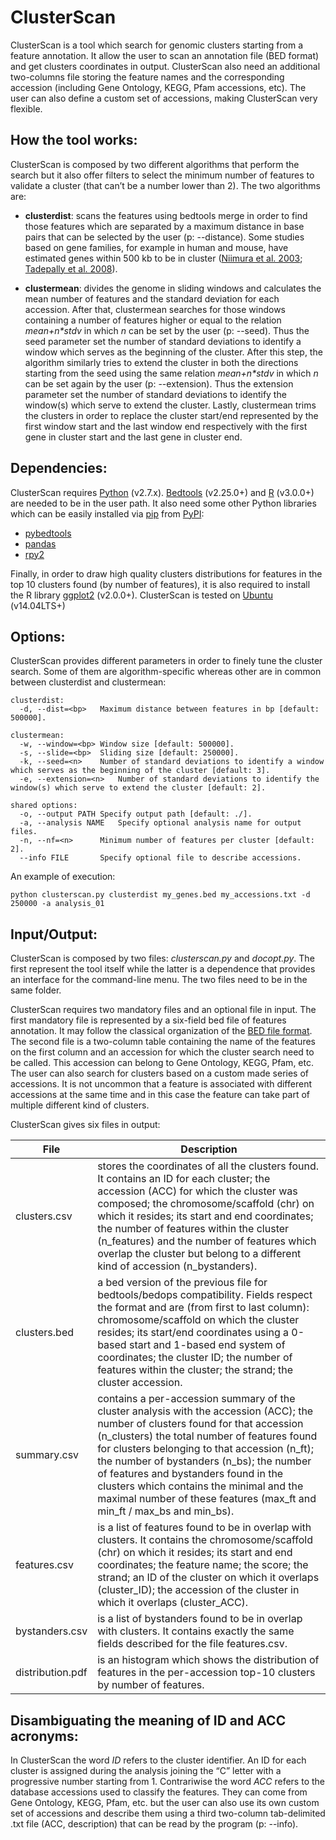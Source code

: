 # ClusterScan
ClusterScan is a tool which search for genomic clusters starting from a feature annotation. It allow the user to scan an annotation file (BED format) and get clusters coordinates in output. ClusterScan also need an additional two-columns file storing the feature names and the corresponding accession (including Gene Ontology, KEGG, Pfam accessions, etc). The user can also define a custom set of accessions, making ClusterScan very flexible.

## How the tool works:
ClusterScan is composed by two different algorithms that perform the search but it also offer filters to select the minimum number of features to validate a cluster (that can’t be a number lower than 2). The two algorithms are:

- **clusterdist**: scans the features using bedtools merge in order to find those features which are separated by a maximum distance in base pairs that can be selected by the user (p: --distance). Some studies based on gene families, for example in human and mouse, have estimated genes within 500 kb to be in cluster ([Niimura et al. 2003](https://www.ncbi.nlm.nih.gov/pubmed/14507991); [Tadepally et al. 2008](https://www.ncbi.nlm.nih.gov/pubmed/18559114)).

- **clustermean**: divides the genome in sliding windows and calculates the mean number of features and the standard deviation for each accession. After that, clustermean searches for those windows containing a number of features higher or equal to the relation _mean+n*stdv_ in which *n* can be set by the user (p: --seed). Thus the seed parameter set the number of standard deviations to identify a window which serves as the beginning of the cluster. After this step, the algorithm similarly tries to extend the cluster in both the directions starting from the seed using the same relation _mean+n*stdv_ in which *n* can be set again by the user (p: --extension). Thus the extension parameter set the number of standard deviations to identify the window(s) which serve to extend the cluster. Lastly, clustermean trims the clusters in order to replace the cluster start/end represented by the first window start and the last window end respectively with the first gene in cluster start and the last gene in cluster end.

## Dependencies:
ClusterScan requires [Python](https://www.python.org/downloads/release/python-2714/) (v2.7.x). [Bedtools](https://github.com/arq5x/bedtools2) (v2.25.0+) and [R](https://www.r-project.org/) (v3.0.0+) are needed to be in the user path. It also need some other Python libraries which can be easily installed via [pip](https://pip.pypa.io/en/stable/installing/) from [PyPI](https://pypi.python.org/pypi):

- [pybedtools](https://daler.github.io/pybedtools/)
- [pandas](https://pandas.pydata.org/)
- [rpy2](https://rpy2.readthedocs.io/en/version_2.8.x/)

Finally, in order to draw high quality clusters distributions for features in the top 10 clusters found (by number of features), it is also required to install the R library [ggplot2](http://ggplot2.org/) (v2.0.0+). ClusterScan is tested on [Ubuntu](https://www.ubuntu.com/) (v14.04LTS+)

## Options:
ClusterScan provides different parameters in order to finely tune the cluster search. Some of them are algorithm-specific whereas other are in common between clusterdist and clustermean:

```
clusterdist:
  -d, --dist=<bp>	Maximum distance between features in bp [default: 500000].

clustermean:
  -w, --window=<bp>	Window size [default: 500000].
  -s, --slide=<bp>	Sliding size [default: 250000].
  -k, --seed=<n>	Number of standard deviations to identify a window which serves as the beginning of the cluster [default: 3].
  -e, --extension=<n>	Number of standard deviations to identify the window(s) which serve to extend the cluster [default: 2].

shared options:
  -o, --output PATH	Specify output path [default: ./].
  -a, --analysis NAME	Specify optional analysis name for output files.
  -n, --nf=<n>		Minimum number of features per cluster [default: 2].
  --info FILE		Specify optional file to describe accessions.
```

An example of execution:
```
python clusterscan.py clusterdist my_genes.bed my_accessions.txt -d 250000 -a analysis_01
```

## Input/Output:
ClusterScan is composed by two files: _clusterscan.py_ and _docopt.py_. The first represent the tool itself while the latter is a  dependence that provides an interface for the command-line menu. The two files need to be in the same folder.

ClusterScan requires two mandatory files and an optional file in input. The first mandatory file is represented by a six-field bed file of features annotation. It may follow the classical organization of the [BED file format](https://genome.ucsc.edu/FAQ/FAQformat.html#format1). The second file is a two-column table containing the name of the features on the first column and an accession for which the cluster search need to be called. This accession can belong to Gene Ontology, KEGG, Pfam, etc. The user can also search for clusters based on a custom made series of accessions. It is not uncommon that a feature is associated with different accessions at the same time and in this case the feature can take part of multiple different kind of clusters. 

ClusterScan gives six files in output:

|File|Description|
|---|---|
|	clusters.csv | stores the coordinates of all the clusters found. It contains an ID for each cluster; the accession (ACC) for which the cluster was composed; the chromosome/scaffold (chr) on which it resides; its start and end coordinates; the number of features within the cluster (n_features) and the number of features which overlap the cluster but belong to a different kind of accession (n_bystanders). |
|		clusters.bed | a bed version of the previous file for bedtools/bedops compatibility. Fields respect the format and  are (from first to last column): chromosome/scaffold on which the cluster resides; its start/end coordinates using a 0-based start and 1-based end system of coordinates; the cluster ID; the number of features within the cluster; the strand; the cluster accession. |
|		summary.csv | contains a per-accession summary of the cluster analysis with the accession (ACC); the number of clusters found for that accession (n_clusters) the total number of features found for clusters belonging to that accession (n_ft); the number of bystanders (n_bs); the number of features and bystanders found in the clusters which contains the minimal and the maximal number of these features (max_ft and min_ft / max_bs and min_bs). |
|		features.csv | is a list of features found to be in overlap with clusters. It contains the chromosome/scaffold (chr) on which it resides; its start and end coordinates; the feature name; the score; the strand; an ID of the cluster on which it overlaps (cluster_ID); the accession of the cluster in which it overlaps (cluster_ACC). |
|		bystanders.csv | is a list of bystanders found to be in overlap with clusters. It contains exactly the same fields described for the file features.csv. |
|		distribution.pdf | is an histogram which shows the distribution of features in the per-accession top-10 clusters by number of features. |

## Disambiguating the meaning of ID and ACC acronyms:
In ClusterScan the word _ID_ refers to the cluster identifier. An ID for each cluster is assigned during the analysis joining the “C” letter with a progressive number starting from 1. Contrariwise the word _ACC_ refers to the database accessions used to classify the features. They can come from Gene Ontology, KEGG, Pfam, etc. but the user can also use its own custom set of accessions and describe them using a third two-column tab-delimited .txt file (ACC, description) that can be read by the program (p: --info).

